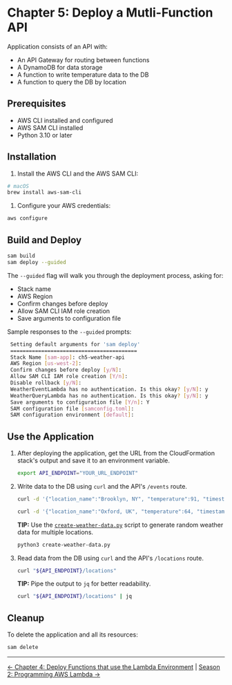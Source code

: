 # Chapter 5: Deploy a Mutli-Function API

Application consists of an API with:

- An API Gateway for routing between functions
- A DynamoDB for data storage
- A function to write temperature data to the DB
- A function to query the DB by location

## Prerequisites

- AWS CLI installed and configured
- AWS SAM CLI installed
- Python 3.10 or later

## Installation

1. Install the AWS CLI and the AWS SAM CLI:

```bash
# macOS
brew install aws-sam-cli
```

1. Configure your AWS credentials:

```bash
aws configure
```

## Build and Deploy

```bash
sam build
sam deploy --guided
```

The `--guided` flag will walk you through the deployment process, asking for:

- Stack name
- AWS Region
- Confirm changes before deploy
- Allow SAM CLI IAM role creation
- Save arguments to configuration file

Sample responses to the `--guided` prompts:

```bash
 Setting default arguments for 'sam deploy'
 =========================================
 Stack Name [sam-app]: ch5-weather-api
 AWS Region [us-west-2]:
 Confirm changes before deploy [y/N]:
 Allow SAM CLI IAM role creation [Y/n]:
 Disable rollback [y/N]:
 WeatherEventLambda has no authentication. Is this okay? [y/N]: y
 WeatherQueryLambda has no authentication. Is this okay? [y/N]: y
 Save arguments to configuration file [Y/n]: Y
 SAM configuration file [samconfig.toml]:
 SAM configuration environment [default]:
```

## Use the Application

1. After deploying the application, get the URL from the CloudFormation stack's output and save it to an environment variable.

    ```bash
    export API_ENDPOINT="YOUR_URL_ENDPOINT"
    ```

1. Write data to the DB using `curl` and the API's `/events` route.

    ```bash
    curl -d '{"location_name":"Brooklyn, NY", "temperature":91, "timestamp":'"$(date +%s)"', "latitude": 40.70, "longitude": -73.99}' -H "Content-Type: application/json" -X POST "${API_ENDPOINT}/events"

    curl -d '{"location_name":"Oxford, UK", "temperature":64, "timestamp":'"$(date +%s)"', "latitude": 51.75, "longitude": -1.25}' -H "Content-Type: application/json" -X POST "${API_ENDPOINT}/events"
    ```

    **TIP:** Use the [`create-weather-data.py`](create-weather-data.py) script to generate random weather data for multiple locations.

    ```bash
    python3 create-weather-data.py
    ```

1. Read data from the DB using `curl` and the API's `/locations` route.

    ```bash
    curl "${API_ENDPOINT}/locations"
    ```

   **TIP:** Pipe the output to `jq` for better readability.

    ```bash
    curl "${API_ENDPOINT}/locations" | jq
    ```

## Cleanup

To delete the application and all its resources:

```bash
sam delete
```


<!-- FooterStart -->
---
[← Chapter 4: Deploy Functions that use the Lambda Environment](../chapter-4-operating-aws-lambda-functions/README.md) | [Season 2: Programming AWS Lambda →](../README.md)
<!-- FooterEnd -->
